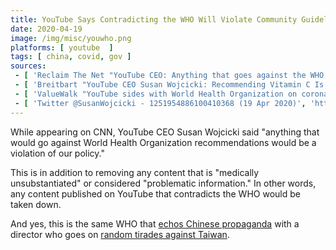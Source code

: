 ```yaml
---
title: YouTube Says Contradicting the WHO Will Violate Community Guidelines
date: 2020-04-19
image: /img/misc/youwho.png
platforms: [ youtube  ]
tags: [ china, covid, gov ]
sources:
 - [ 'Reclaim The Net "YouTube CEO: Anything that goes against the WHO is a violation of YouTube policies" by Tom Parker (19 Apr 2020)', 'https://reclaimthenet.org/youtube-ceo-coronavirus-right-information-misinformation/' ]
 - [ 'Breitbart "YouTube CEO Susan Wojcicki: Recommending Vitamin C Is Chinese Virus ''Misinformation''" by Allum Bokhari (21 Apr 2020)', 'https://www.breitbart.com/tech/2020/04/21/youtube-ceo-susan-wojcicki-recommending-vitamin-c-is-chinese-virus-misinformation/' ]
 - [ 'ValueWalk "YouTube sides with World Health Organization on coronavirus" by Michelle Jones (22 Apr 2020)', 'https://www.valuewalk.com/2020/04/youtube-world-health-organization-coronavirus-conspiracy/' ]
 - [ 'Twitter @SusanWojcicki - 1251954886100410368 (19 Apr 2020)', 'https://archive.vn/InWKA' ]
---
```


While appearing on CNN, YouTube CEO Susan Wojcicki said "anything that would go against World Health Organization recommendations would be a violation of our policy."

This is in addition to removing any content that is "medically unsubstantiated" or considered "problematic information."
In other words, any content published on YouTube that contradicts the WHO would be taken down.

And yes, this is the same WHO that [echos Chinese propaganda](https://archive.vn/JlxWy) with a director who goes on [random tirades against Taiwan](https://thefederalist.com/2020/04/15/world-health-organization-director-again-parrots-chinese-propaganda-in-anti-taiwan-tirade/).
